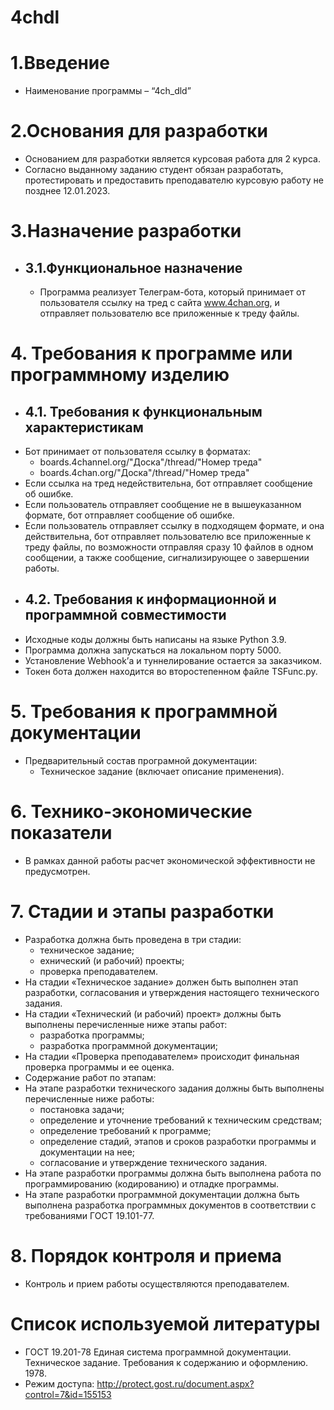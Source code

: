 # 4chdl
# 1.Введение
- Наименование программы – “4ch_dld”
# 2.Основания для разработки
- Основанием для разработки является курсовая работа для 2 курса.
- Согласно выданному заданию студент обязан разработать, протестировать и предоставить преподавателю курсовую работу не позднее 12.01.2023.
# 3.Назначение разработки
 - ## 3.1.Функциональное назначение
    - Программа реализует Телеграм-бота, который принимает от пользователя ссылку на тред с сайта www.4chan.org, и отправляет пользователю все приложенные к треду файлы.
# 4.	Требования к программе или программному изделию
   - ## 4.1.	Требования к функциональным характеристикам
   - Бот принимает от пользователя ссылку в форматах:
      - boards.4channel.org/"Доска"/thread/"Номер треда"
      - boards.4chan.org/"Доска"/thread/"Номер треда"
   - Если ссылка на тред недействительна, бот отправляет сообщение об ошибке.
   - Если пользователь отправляет сообщение не в вышеуказанном формате, бот отправляет сообщение об ошибке.
   - Если пользователь отправляет ссылку в подходящем формате, и она действительна, бот отправляет пользователю все приложенные к треду файлы, по возможности отправляя сразу 10 файлов в одном сообщении, а также сообщение, сигнализирующее о завершении работы.
  - ## 4.2.	Требования к информационной и программной совместимости
  - Исходные коды должны быть написаны на языке Python 3.9.
  - Программа должна запускаться на локальном порту 5000.
  - Установление Webhook’а и туннелирование остается за заказчиком.
  - Токен бота должен находится во второстепенном файле TSFunc.py.
# 5.	Требования к программной документации
- Предварительный состав програмной документации:
  - Техническое задание (включает описание применения).
# 6.	Технико-экономические показатели
- В рамках данной работы расчет экономической эффективности не предусмотрен.
# 7.	Стадии и этапы разработки
- Разработка должна быть проведена в три стадии:
  - техническое задание;
  - ехнический (и рабочий) проекты;
  - проверка преподавателем.
- На стадии «Техническое задание» должен быть выполнен этап разработки, согласования и утверждения настоящего технического задания.
- На стадии «Технический (и рабочий) проект» должны быть выполнены перечисленные ниже этапы работ:
  - разработка программы;
  - разработка программной документации;
- На стадии «Проверка преподавателем» происходит финальная проверка программы и ее оценка.
- Содержание работ по этапам:
- На этапе разработки технического задания должны быть выполнены перечисленные ниже работы:
  - постановка задачи;
  - определение и уточнение требований к техническим средствам;
  - определение требований к программе;
  - определение стадий, этапов и сроков разработки программы и документации на нее;
  - согласование и утверждение технического задания.
- На этапе разработки программы должна быть выполнена работа по программированию (кодированию) и отладке программы.
- На этапе разработки программной документации должна быть выполнена разработка программных документов в соответствии с требованиями ГОСТ 19.101-77.

# 8.	Порядок контроля и приема
- Контроль и прием работы осуществляются преподавателем.
# Список используемой литературы
- ГОСТ 19.201-78 Единая система программной документации. Техническое задание. Требования к содержанию и оформлению. 1978.
- Режим доступа: http://protect.gost.ru/document.aspx?control=7&id=155153
